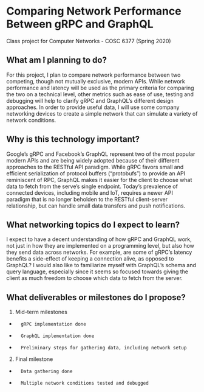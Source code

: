 # Comparing Network Performance Between gRPC and GraphQL

Class project for Computer Networks - COSC 6377 (Spring 2020)

## What am I planning to do?

For this project, I plan to compare network performance between two competing, though not mutually exclusive, modern APIs.  While network performance and latency will be used as the primary criteria for comparing the two on a technical level, other metrics such as ease of use, testing and debugging will help to clarify gRPC and GraphQL’s different design approaches.  In order to provide useful data, I will use some company networking devices to create a simple network that can simulate a variety of network conditions.

## Why is this technology important?

Google’s gRPC and Facebook’s GraphQL represent two of the most popular modern APIs and are being widely adopted because of their different approaches to the RESTful API paradigm.  While gRPC favors small and efficient serialization of protocol buffers (“protobufs”) to provide an API reminiscent of RPC, GraphQL makes it easier for the client to choose what data to fetch from the serve’s single endpoint.  Today’s prevalence of connected devices, including mobile and IoT, requires a newer API paradigm that is no longer beholden to the RESTful client-server relationship, but can handle small data transfers and push notifications.

## What networking topics do I expect to learn?

I expect to have a decent understanding of how gRPC and GraphQL work, not just in how they are implemented on a programming level, but also how they send data across networks.  For example, are some of gRPC’s latency benefits a side-effect of keeping a connection alive, as opposed to GraphQL?  I would also like to familiarize myself with GraphQL’s schema and query language, especially since it seems so focused towards giving the client as much freedom to choose which data to fetch from the server.  
## What deliverables or milestones do I propose?

1. Mid-term milestones
-       gRPC implementation done
-       GraphQL implementation done
-       Preliminary steps for gathering data, including network setup

2. Final milestone
-       Data gathering done
-       Multiple network conditions tested and debugged
